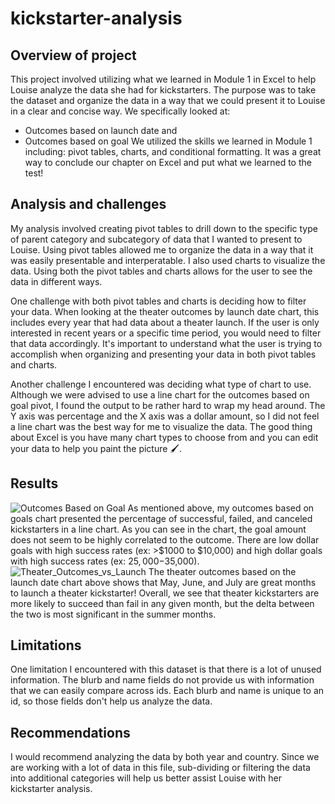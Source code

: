 # kickstarter-analysis

## Overview of project
This project involved utilizing what we learned in Module 1 in Excel to help Louise analyze the data she had for kickstarters. The purpose was to take the dataset and organize the data in a way that we could present it to Louise in a clear and concise way. We specifically looked at:
* Outcomes based on launch date and
* Outcomes based on goal
We utilized the skills we learned in Module 1 including: pivot tables, charts, and conditional formatting. It was a great way to conclude our chapter on Excel and put what we learned to the test! 

## Analysis and challenges
My analysis involved creating pivot tables to drill down to the specific type of parent category and subcategory of data that I wanted to present to Louise. Using pivot tables allowed me to organize the data in a way that it was easily presentable and interperatable. I also used charts to visualize the data. Using both the pivot tables and charts allows for the user to see the data in different ways. 

One challenge with both pivot tables and charts is deciding how to filter your data. When looking at the theater outcomes by launch date chart, this includes every year that had data about a theater launch. If the user is only interested in recent years or a specific time period, you would need to filter that data accordingly. It's important to understand what the user is trying to accomplish when organizing and presenting your data in both pivot tables and charts.

Another challenge I encountered was deciding what type of chart to use. Although we were advised to use a line chart for the outcomes based on goal pivot, I found the output to be rather hard to wrap my head around. The Y axis was percentage and the X axis was a dollar amount, so I did not feel a line chart was the best way for me to visualize the data. The good thing about Excel is you have many chart types to choose from and you can edit your data to help you paint the picture :paintbrush:.

## Results
![Outcomes Based on Goal](https://user-images.githubusercontent.com/88783255/132113333-2442dfaa-49a4-47ec-acce-327f7ec017b6.PNG)
As mentioned above, my outcomes based on goals chart presented the percentage of successful, failed, and canceled kickstarters in a line chart. As you can see in the chart, the goal amount does not seem to be highly correlated to the outcome. There are low dollar goals with high success rates (ex: >$1000 to $10,000) and high dollar goals with high success rates (ex: $25,000-$35,000).
![Theater_Outcomes_vs_Launch](https://user-images.githubusercontent.com/88783255/132113335-82f59252-d387-4c8d-9ada-a520f2cfb512.PNG)
The theater outcomes based on the launch date chart above shows that May, June, and July are great months to launch a theater kickstarter! Overall, we see that theater kickstarters are more likely to succeed than fail in any given month, but the delta between the two is most significant in the summer months.

## Limitations
One limitation I encountered with this dataset is that there is a lot of unused information. The blurb and name fields do not provide us with information that we can easily compare across ids. Each blurb and name is unique to an id, so those fields don't help us analyze the data.

## Recommendations
I would recommend analyzing the data by both year and country. Since we are working with a lot of data in this file, sub-dividing or filtering the data into additional categories will help us better assist Louise with her kickstarter analysis. 
